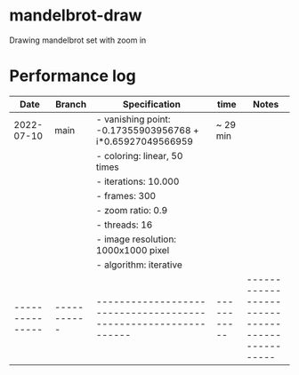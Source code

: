 # mandelbrot-draw
Drawing mandelbrot set with zoom in

# Performance log

| Date          | Branch    | Specification                                                 | time      | Notes                                         |
|---------------|-----------|---------------------------------------------------------------|-----------|-----------------------------------------------| 
| 2022-07-10    | main      | - vanishing point: -0.17355903956768 + i\*0.65927049566959    | ~ 29 min  |                                               |
|               |           | - coloring: linear, 50 times                                  |           |                                               |
|               |           | - iterations: 10.000                                          |           |                                               |
|               |           | - frames: 300                                                 |           |                                               |
|               |           | - zoom ratio: 0.9                                             |           |                                               |
|               |           | - threads: 16                                                 |           |                                               |
|               |           | - image resolution: 1000x1000 pixel                           |           |                                               |
|               |           | - algorithm: iterative                                        |           |                                               |
|---------------|-----------|---------------------------------------------------------------|-----------|-----------------------------------------------| 
